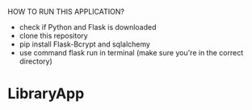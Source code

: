 
HOW TO RUN THIS APPLICATION?
* check if Python and Flask is downloaded
* clone this repository
* pip install Flask-Bcrypt and sqlalchemy
* use command flask run in terminal (make sure you're in the correct directory)
# LibraryApp

